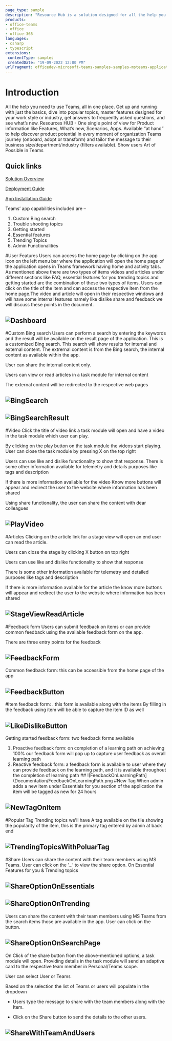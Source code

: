 ```yaml
---
page_type: sample
description: "Resource Hub is a solution designed for all the help you need to use Teams, all in one place. Get up and running with just the basics, dive into popular topics, master features designed for your work style or industry, get answers to frequently asked questions, and see what’s new."
products:
- office-teams
- office
- office-365
languages:
- csharp
- typescript
extensions:
 contentType: samples
 createdDate: "19-09-2022 12:00 PM"
urlFragment: officedev-microsoft-teams-samples-samples-msteams-application-resourcehub
---
```



# Introduction 
All the help you need to use Teams, all in one place. Get up and running with just the basics, dive into popular topics, master features designed for your work style or industry, get answers to frequently asked questions, and see what’s new.
Resources HUB - One single point of view for Product information like Features, What’s new, Scenarios, Apps. Available “at hand” to help discover product potential in every moment of organization Teams journey (onboard, adopt or transform) and tailor the message to their business size/department/industry (filters available). 
Show users Art of Possible in Teams

## Quick links
[Solution Overview](/samples/msteams-application-resourcehub/Documentation/SolutionOverview.md)

[Deployment Guide](/samples/msteams-application-resourcehub/Documentation/DeploymentGuide.md)

[App Installation Guide](/samples/msteams-application-resourcehub/Documentation/InstallationGuide.md)

Teams’ app capabilities included are – 
1.	Custom Bing search
2.	Trouble shooting topics
3.	Getting started
4.	Essential features
5.	Trending Topics
6.	Admin Functionalities

#User Features
Users can access the home page by clicking on the app icon on the left menu bar where the application will open the home page of the application opens in Teams framework having home and activity tabs. 
As mentioned above there are two types of items videos and articles under different sections like FAQ, essential features for you trending topics and getting started are the combination of these two types of items. 
Users can click on the title of the item and can access the respective item from the home page.The video and article will open in their respective windows and will have some internal features namely like dislike share and feedback we will discuss these points in the document.

 
## ![Dashboard](Documentation/Dashboard.png)

#Custom Bing search
Users can perform a search by entering the keywords and the result will be available on the result page of the application. This is a customized Bing search. This search will show results for internal and external content. The extrernal content is from the Bing search, the internal content as available within the app.

User can share the internal content only.

Users can view or read articles in a task module for internal content

The external content will be redirected to the respective web pages
 
## ![BingSearch](Documentation/BingSearch.png)
## ![BingSearchResult](Documentation/BingSearchResult.png)

#Video
Click the title of video link a task module will open and have a video in the task module which user can play.

By clicking on the play button on the task module the videos start playing. User can close the task module by pressing X on the top right

Users can use like and dislike functionality to show that response. There is some other information available for telemetry and details purposes like tags and description

If there is more information available for the video Know more buttons will appear and redirect the user to the website where information has been shared

Using share functionality, the user can share the content with dear colleagues

 
## ![PlayVideo](Documentation/PlayVideo.png)
#Articles
Clicking on the article link for a stage view will open an end user can read the article.

Users can close the stage by clicking X button on top right

Users can use like and dislike functionality to show that response

There is some other information available for telemetry and detailed purposes like tags and description

If there is more information available for the article the know more buttons will appear and redirect the user to the website where information has been shared


 
## ![StageViewReadArticle](Documentation/StageViewReadArticle.png)
#Feedback form
Users can submit feedback on items or can provide common feedback using the available feedback form on the app.

There are three entry points for the feedback


 

## ![FeedbackForm](Documentation/FeedbackForm.png)

Common feedback form: this can be accessible from the home page of the app    
## ![FeedbackButton](Documentation/FeedbackButton.png)
#Item feedback form: 
. this form is available along with the items
By filling in the feedback using item will be able to capture the item ID as well 
## ![LikeDislikeButton](Documentation/LikeDislikeButton.png)

Getting started feedback form: two feedback forms available
1. Proactive feedback form: on completion of a learning path on achieving 100% our feedback form will pop up to capture user feedback as overall learning path
2. Reactive feedback form: a feedback form is available to user where they can provide feedback on the learning path, and it is available throughout the completion of learning path   ## ![FeedbackOnLearningPath](Documentation/FeedbackOnLearningPath.png
#New Tag
When admin adds a new item under Essentials for you section of the application the item will be tagged as new for 24 hours
 
## ![NewTagOnItem](Documentation/NewTagOnItem.png)
#Popular Tag
Trending topics we'll have A tag available on the tile showing the popularity of the item, this is the primary tag entered by admin at back end
 
## ![TrendingTopicsWithPoluarTag](Documentation/TrendingTopicsWithPoluarTag.png)
#Share
Users can share the content with their team members using MS Teams. User can click on the ‘…’ to view the share option. On Essential Features for you & Trending topics
## ![ShareOptionOnEssentials](Documentation/ShareOptionOnEssentials.png)                
## ![ShareOptionOnTrending](Documentation/ShareOptionOnTrending.png)
Users can share the content with their team members using MS Teams from the search items those are available in the app. User can click on the  button.
 
## ![ShareOptionOnSearchPage](Documentation/ShareOptionOnSearchPage.png)
On Click of the share button from the above-mentioned options, a task module will open. Providing details in the task module will send an adaptive card to the respective team member in Personal/Teams scope.

User can select User or Teams

Based on the selection the list of Teams or users will populate in the dropdown

- Users type the message to share with the team members along with the Item.

- Click on the Share button to send the details to the other users.

 ## ![ShareWithTeamAndUsers](Documentation/ShareWithTeamAndUsers.png)
